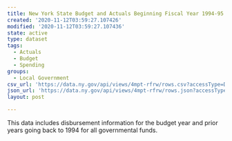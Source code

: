 ```yaml
---
title: New York State Budget and Actuals Beginning Fiscal Year 1994-95
created: '2020-11-12T03:59:27.107426'
modified: '2020-11-12T03:59:27.107436'
state: active
type: dataset
tags:
  - Actuals
  - Budget
  - Spending
groups:
  - Local Government
csv_url: 'https://data.ny.gov/api/views/4mpt-rfrw/rows.csv?accessType=DOWNLOAD'
json_url: 'https://data.ny.gov/api/views/4mpt-rfrw/rows.json?accessType=DOWNLOAD'
layout: post

---
```

This data includes disbursement information for the budget year and prior years going back to 1994 for all governmental funds.
